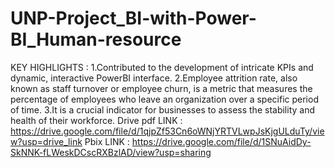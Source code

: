 # UNP-Project_BI-with-Power-BI_Human-resource
KEY HIGHLIGHTS : 
   1.Contributed to the development of intricate KPIs and dynamic, interactive PowerBI interface.
   2.Employee attrition rate, also known as staff turnover or employee churn, is a metric that measures the percentage of employees who leave an organization over a specific period of time.
   3.It is a crucial indicator for businesses to assess the stability and health of their workforce. 
Drive pdf LINK : https://drive.google.com/file/d/1qjpZf53Cn6oWNjYRTVLwpJsKjgULduTy/view?usp=drive_link
Pbix LINK : https://drive.google.com/file/d/1SNuAidDy-SkNNK-fLWeskDCscRXBzlAD/view?usp=sharing

